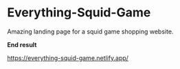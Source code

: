 # Everything-Squid-Game

Amazing landing page for a squid game shopping website.

**End result**

https://everything-squid-game.netlify.app/
